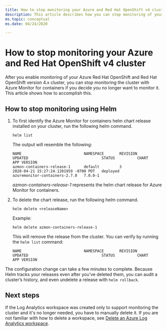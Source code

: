 ```yaml
---
title: How to stop monitoring your Azure and Red Hat OpenShift v4 cluster | Microsoft Docs
description: This article describes how you can stop monitoring of your Azure Red Hat OpenShift and Red Hat OpenShift version 4 cluster with Azure Monitor for containers.
ms.topic: conceptual
ms.date: 04/24/2020

---
```


# How to stop monitoring your Azure and Red Hat OpenShift v4 cluster

After you enable monitoring of your Azure Red Hat OpenShift and Red Hat OpenShift version 4.x cluster, you can stop monitoring the cluster with Azure Monitor for containers if you decide you no longer want to monitor it. This article shows how to accomplish this.  

## How to stop monitoring using Helm

1. To first identify the Azure Monitor for containers helm chart release installed on your cluster, run the following helm command.

    ```
    helm list
    ```

    The output will resemble the following:

    ```
    NAME                            NAMESPACE       REVISION        UPDATED                                 STATUS          CHART                           APP VERSION
    azmon-containers-release-1      default         3               2020-04-21 15:27:24.1201959 -0700 PDT   deployed        azuremonitor-containers-2.7.0   7.0.0-1
    ```

    *azmon-containers-release-1* represents the helm chart release for Azure Monitor for containers.

2. To delete the chart release, run the following helm command.

    `helm delete <releaseName>`

    Example:

    `helm delete azmon-containers-release-1`

    This will remove the release from the cluster. You can verify by running the `helm list` command:

    ```
    NAME                            NAMESPACE       REVISION        UPDATED                                 STATUS          CHART                           APP VERSION
    ```

The configuration change can take a few minutes to complete. Because Helm tracks your releases even after you’ve deleted them, you can audit a cluster’s history, and even undelete a release with `helm rollback`.

## Next steps

If the Log Analytics workspace was created only to support monitoring the cluster and it's no longer needed, you have to manually delete it. If you are not familiar with how to delete a workspace, see [Delete an Azure Log Analytics workspace](../logs/delete-workspace.md).